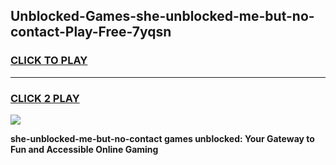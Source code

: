 
## Unblocked-Games-she-unblocked-me-but-no-contact-Play-Free-7yqsn
<h3>
<a href="https://premium76.site?title=she-unblocked-me-but-no-contact&ref=12A">CLICK TO PLAY</a></h3>
<hr>

<h3>
<a href="https://premium76.site?title=she-unblocked-me-but-no-contact&ref=12A">CLICK 2 PLAY</a>
  
</h3>

<a href="https://premium76.site?title=she-unblocked-me-but-no-contact&ref=12A"><img src="https://clearcache.store/games.png"></a>


**she-unblocked-me-but-no-contact games unblocked: Your Gateway to Fun and Accessible Online Gaming**
